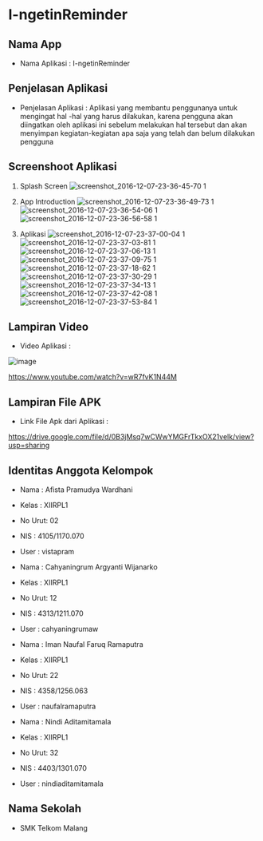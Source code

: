 # I-ngetinReminder

## Nama App

* Nama Aplikasi : I-ngetinReminder

## Penjelasan Aplikasi

* Penjelasan Aplikasi : Aplikasi yang membantu penggunanya untuk mengingat hal -hal yang harus dilakukan, karena pengguna akan diingatkan oleh aplikasi ini sebelum melakukan hal tersebut dan akan menyimpan kegiatan-kegiatan apa saja yang telah dan belum dilakukan pengguna

## Screenshoot Aplikasi


1. Splash Screen
![screenshot_2016-12-07-23-36-45-70 1](https://cloud.githubusercontent.com/assets/22116762/20976846/61495d5e-bcd6-11e6-9c29-4d3252ebc405.png)


2. App Introduction
![screenshot_2016-12-07-23-36-49-73 1](https://cloud.githubusercontent.com/assets/22116762/20976857/6a834d08-bcd6-11e6-8e32-816dfb8e1562.png)
![screenshot_2016-12-07-23-36-54-06 1](https://cloud.githubusercontent.com/assets/22116762/20976867/74212dee-bcd6-11e6-9cfa-613ffc2ba317.png)
![screenshot_2016-12-07-23-36-56-58 1](https://cloud.githubusercontent.com/assets/22116762/20976878/7c76576c-bcd6-11e6-9e8f-e9261fa9153f.png)


3. Aplikasi
![screenshot_2016-12-07-23-37-00-04 1](https://cloud.githubusercontent.com/assets/22116762/20976888/856c9516-bcd6-11e6-8adb-0d464d780115.png)
![screenshot_2016-12-07-23-37-03-81 1](https://cloud.githubusercontent.com/assets/22116762/20976896/8d5dc81c-bcd6-11e6-8692-1a715d3150fe.png)
![screenshot_2016-12-07-23-37-06-13 1](https://cloud.githubusercontent.com/assets/22116762/20976948/b29609e6-bcd6-11e6-9733-9e07eb616944.png)
![screenshot_2016-12-07-23-37-09-75 1](https://cloud.githubusercontent.com/assets/22116762/20976997/cdf89e24-bcd6-11e6-8fb4-27011bc3f79d.png)
![screenshot_2016-12-07-23-37-18-62 1](https://cloud.githubusercontent.com/assets/22116762/20977020/dfe8e5c6-bcd6-11e6-8966-173656bc5b22.png)
![screenshot_2016-12-07-23-37-30-29 1](https://cloud.githubusercontent.com/assets/22116762/20977108/0b91e93e-bcd7-11e6-83e0-db22051f6646.png)
![screenshot_2016-12-07-23-37-34-13 1](https://cloud.githubusercontent.com/assets/22116762/20977082/feb822e6-bcd6-11e6-99e8-1660cad84b57.png)
![screenshot_2016-12-07-23-37-42-08 1](https://cloud.githubusercontent.com/assets/22116762/20977126/17236eee-bcd7-11e6-9b0e-f0a380368a89.png)
![screenshot_2016-12-07-23-37-53-84 1](https://cloud.githubusercontent.com/assets/22116762/20977134/1dffd766-bcd7-11e6-92dd-1ab15cebf94c.png)
 

## Lampiran Video

* Video Aplikasi : 

![image](https://cloud.githubusercontent.com/assets/22116762/20975134/122753ca-bcd1-11e6-82bd-cf440cbed325.png)

https://www.youtube.com/watch?v=wR7fvK1N44M

## Lampiran File APK

* Link File Apk dari Aplikasi :

https://drive.google.com/file/d/0B3jMsq7wCWwYMGFrTkxOX21velk/view?usp=sharing

## Identitas Anggota Kelompok

* Nama : Afista Pramudya Wardhani 
* Kelas : XIIRPL1 
* No Urut: 02 
* NIS : 4105/1170.070
* User : vistapram

* Nama : Cahyaningrum Argyanti Wijanarko
* Kelas : XIIRPL1 
* No Urut: 12
* NIS : 4313/1211.070
* User : cahyaningrumaw

* Nama : Iman Naufal Faruq Ramaputra
* Kelas : XIIRPL1 
* No Urut: 22
* NIS : 4358/1256.063
* User : naufalramaputra 

* Nama : Nindi Aditamitamala
* Kelas : XIIRPL1 
* No Urut: 32
* NIS : 4403/1301.070
* User : nindiaditamitamala


## Nama Sekolah
* SMK Telkom Malang 
